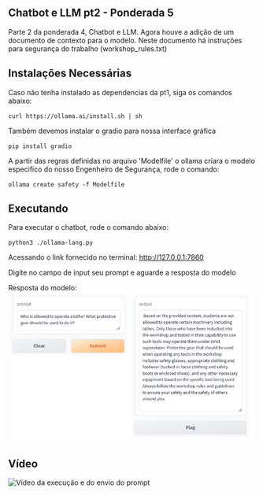 ## Chatbot e LLM pt2 - Ponderada 5

Parte 2 da ponderada 4, Chatbot e LLM. Agora houve a adição de um documento de contexto para o modelo. Neste documento há instruções para segurança do trabalho (workshop_rules.txt)

## Instalações Necessárias


Caso não tenha instalado as dependencias da pt1, siga os comandos abaixo:

```
curl https://ollama.ai/install.sh | sh
```

Também devemos instalar o gradio para nossa interface gráfica

```
pip install gradio 
```

A partir das regras definidas no arquivo 'Modelfile' o ollama criara o modelo especifico do nosso Engenheiro de Segurança, rode o comando:

```
ollama create safety -f Modelfile
```

## Executando

Para executar o chatbot, rode o comando abaixo:

```
python3 ./ollama-lang.py
```

Acessando o link fornecido no terminal: http://127.0.0.1:7860

Digite no campo de input seu prompt e aguarde a resposta do modelo

Resposta do modelo:
![EPIS necessarios](https://github.com/MihaellK/entregas-mod8/blob/main/pond5/media/Screenshot%20from%202023-11-29%2017-50-20.png?raw=true)

## Vídeo

![Vídeo da execução e do envio do prompt](https://youtu.be/sSRUX8YWsI8)

